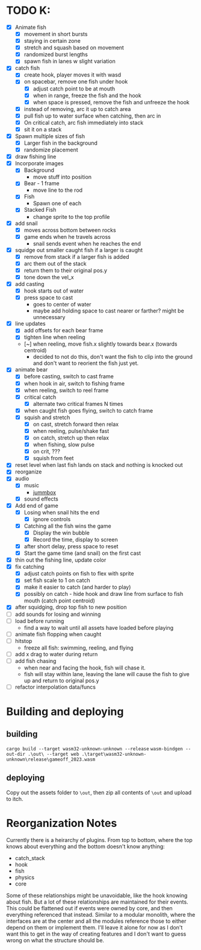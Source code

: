 # TODO K:
- [x] Animate fish
  - [x] movement in short bursts
  - [x] staying in certain zone
  - [x] stretch and squash based on movement
  - [x] randomized burst lengths
  - [x] spawn fish in lanes w slight variation
- [x] catch fish
  - [x] create hook, player moves it with wasd
  - [x] on spacebar, remove one fish under hook
    - [x] adjust catch point to be at mouth
    - [x] when in range, freeze the fish and the hook
    - [x] when space is pressed, remove the fish and unfreeze the hook
  - [x] instead of removing, arc it up to catch area
  - [x] pull fish up to water surface when catching, then arc in
  - [x] On critical catch, arc fish immediately into stack
  - [x] sit it on a stack
- [x] Spawn multiple sizes of fish
  - [x] Larger fish in the background
  - [x] randomize placement
- [x] draw fishing line
- [x] Incorporate images
  - [x] Background
    - move stuff into position
  - [x] Bear - 1 frame
    - move line to the rod
  - [x] Fish
    - Spawn one of each
  - [x] Stacked Fish
    - change sprite to the top profile
- [x] add snail
  - [x] moves across bottom between rocks
  - [x] game ends when he travels across
    - snail sends event when he reaches the end
- [x] squidge out smaller caught fish if a larger is caught
  - [x] remove from stack if a larger fish is added
  - [x] arc them out of the stack
  - [x] return them to their original pos.y
  - [x] tone down the vel_x
- [x] add casting
  - [x] hook starts out of water
  - [x] press space to cast
    - goes to center of water
    - maybe add holding space to cast nearer or farther? might be unnecessary
- [x] line updates
  - [x] add offsets for each bear frame
  - [x] tighten line when reeling
  - [~] when reeling, move fish.x slightly towards bear.x (towards centroid)
    - decided to not do this, don't want the fish to clip into the ground and don't want to reorient the fish just yet.
- [x] animate bear
  - [x] before casting, switch to cast frame
  - [x] when hook in air, switch to fishing frame
  - [x] when reeling, switch to reel frame
  - [x] critical catch
    - [x] alternate two critical frames N times
  - [x] when caught fish goes flying, switch to catch frame
  - [x] squish and stretch
    - [x] on cast, stretch forward then relax
    - [x] when reeling, pulse/shake fast
    - [x] on catch, stretch up then relax
    - [x] when fishing, slow pulse
    - [x] on crit, ???
    - [x] squish from feet
- [x] reset level when last fish lands on stack and nothing is knocked out
- [x] reorganize
- [x] audio
  - [x] music
    - [jummbox](https://jummbus.bitbucket.io)
  - [x] sound effects
- [x] Add end of game
  - [x] Losing when snail hits the end
    - [x] ignore controls
  - [x] Catching all the fish wins the game
    - [x] Display the win bubble
    - [x] Record the time, display to screen
  - [x] after short delay, press space to reset
  - [x] Start the game time (and snail) on the first cast
- [x] thin out the fishing line, update color
- [x] fix catching
  - [x] adjust catch points on fish to flex with sprite
  - [x] set fish scale to 1 on catch
  - [x] make it easier to catch (and harder to play)
  - [x] possibly on catch - hide hook and draw line from surface to fish mouth (catch point centroid)
- [x] after squidging, drop top fish to new position
- [ ] add sounds for losing and winning
- [ ] load before running
  - find a way to wait until all assets have loaded before playing
- [ ] animate fish flopping when caught
- [ ] hitstop
  - freeze all fish: swimming, reeling, and flying
- [ ] add x drag to water during return
- [ ] add fish chasing
  - when near and facing the hook, fish will chase it. 
  - fish will stay within lane, leaving the lane will cause the fish to give up and return to original pos.y
- [ ] refactor interpolation data/funcs

# Building and deploying
## building
`cargo build --target wasm32-unknown-unknown --release`
`wasm-bindgen --out-dir .\out\ --target web .\target\wasm32-unknown-unknown\release\gameoff_2023.wasm`

## deploying
Copy out the assets folder to `\out`, then zip all contents of `\out` and upload to itch.

# Reorganization Notes
Currently there is a heirarchy of plugins. From top to bottom, where the top knows about everything and the bottom doesn't know anything:

- catch_stack
- hook
- fish
- physics
- core

Some of these relationships might be unavoidable, like the hook knowing about fish. But a lot of these relationships are maintained for their events. This could be flattened out if events were owned by core, and then everything referenced that instead. Similar to a modular monolith, where the interfaces are at the center and all the modules reference those to either depend on them or implement them. I'll leave it alone for now as I
don't want this to get in the way of creating features and I don't want to
guess wrong on what the structure should be.

